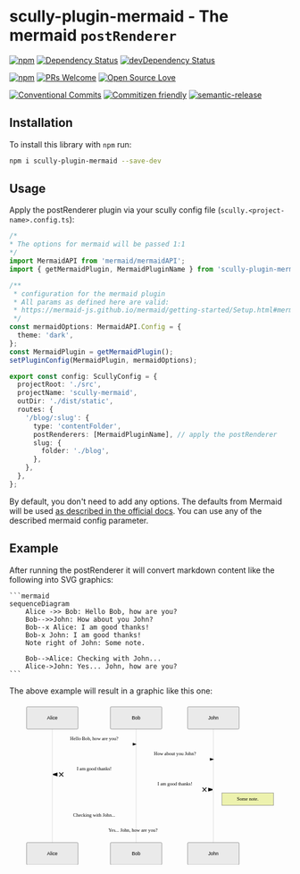 # scully-plugin-mermaid - The mermaid  `postRenderer`

[![npm](https://img.shields.io/npm/v/scully-plugin-mermaid.svg)](https://www.npmjs.com/package/scully-plugin-mermaid)
[![Dependency Status](https://david-dm.org/d-koppenhagen/scully-plugin-mermaid.svg)](https://david-dm.org/d-koppenhagen/scully-plugin-mermaid)
[![devDependency Status](https://david-dm.org/d-koppenhagen/scully-plugin-mermaid/dev-status.svg)](https://david-dm.org/d-koppenhagen/scully-plugin-mermaid?type=dev)

[![npm](https://img.shields.io/npm/l/scully-plugin-mermaid.svg)](https://www.npmjs.com/package/scully-plugin-mermaid)
[![PRs Welcome](https://img.shields.io/badge/PRs-welcome-brightgreen.svg)](http://makeapullrequest.com)
[![Open Source Love](https://badges.frapsoft.com/os/v1/open-source.svg?v=102)](https://github.com/ellerbrock/open-source-badge/)

[![Conventional Commits](https://img.shields.io/badge/Conventional%20Commits-1.0.0-yellow.svg)](https://conventionalcommits.org)
[![Commitizen friendly](https://img.shields.io/badge/commitizen-friendly-brightgreen.svg)](http://commitizen.github.io/cz-cli/)
[![semantic-release](https://img.shields.io/badge/%20%20%F0%9F%93%A6%F0%9F%9A%80-semantic--release-e10079.svg?style=flat-square)](https://github.com/semantic-release/semantic-release)

## Installation

To install this library with `npm` run:

```sh
npm i scully-plugin-mermaid --save-dev
```

## Usage

Apply the postRenderer plugin via your scully config file (`scully.<project-name>.config.ts`):

```ts
/*
* The options for mermaid will be passed 1:1
*/
import MermaidAPI from 'mermaid/mermaidAPI';
import { getMermaidPlugin, MermaidPluginName } from 'scully-plugin-mermaid';

/**
 * configuration for the mermaid plugin
 * All params as defined here are valid:
 * https://mermaid-js.github.io/mermaid/getting-started/Setup.html#mermaidapi-configuration-defaults
 */
const mermaidOptions: MermaidAPI.Config = {
  theme: 'dark',
};
const MermaidPlugin = getMermaidPlugin();
setPluginConfig(MermaidPlugin, mermaidOptions);

export const config: ScullyConfig = {
  projectRoot: './src',
  projectName: 'scully-mermaid',
  outDir: './dist/static',
  routes: {
    '/blog/:slug': {
      type: 'contentFolder',
      postRenderers: [MermaidPluginName], // apply the postRenderer
      slug: {
        folder: './blog',
      },
    },
  },
};
```

By default, you don't need to add any options. The defaults from Mermaid will be used [as described in the official docs](https://mermaid-js.github.io/mermaid/getting-started/Setup.html#mermaidapi-configuration-defaults).
You can use any of the described mermaid config parameter.

## Example

After running the postRenderer it will convert markdown content like the following into SVG graphics:

<pre class="language-text"><code class="language-text">```mermaid
sequenceDiagram
    Alice ->> Bob: Hello Bob, how are you?
    Bob-->>John: How about you John?
    Bob--x Alice: I am good thanks!
    Bob-x John: I am good thanks!
    Note right of John: Some note.

    Bob-->Alice: Checking with John...
    Alice->John: Yes... John, how are you?
```</code></pre>

The above example will result in a graphic like this one:

<svg id="render" width="100%" xmlns="http://www.w3.org/2000/svg" height="100%" style="max-width:819px" viewBox="-50 -10 819 471"><style>#render{font-family:"trebuchet ms",verdana,arial;font-size:16px;fill:#ccc}#render .error-icon{fill:#a44141}#render .error-text{fill:#ddd;stroke:#ddd}#render .edge-thickness-normal{stroke-width:2px}#render .edge-thickness-thick{stroke-width:3.5px}#render .edge-pattern-solid{stroke-dasharray:0}#render .edge-pattern-dashed{stroke-dasharray:3}#render .edge-pattern-dotted{stroke-dasharray:2}#render .marker{fill:#d3d3d3}#render .marker.cross{stroke:#d3d3d3}#render svg{font-family:"trebuchet ms",verdana,arial;font-size:16px}#render .actor{stroke:#81b1db;fill:#1f2020}#render text.actor&gt;tspan{fill:#d3d3d3;stroke:none}#render .actor-line{stroke:#d3d3d3}#render .messageLine0{stroke-width:1.5;stroke-dasharray:none;stroke:#d3d3d3}#render .messageLine1{stroke-width:1.5;stroke-dasharray:2,2;stroke:#d3d3d3}#render #arrowhead path{fill:#d3d3d3;stroke:#d3d3d3}#render .sequenceNumber{fill:#000}#render #sequencenumber{fill:#d3d3d3}#render #crosshead path{fill:#d3d3d3;stroke:#d3d3d3}#render .messageText{fill:#d3d3d3;stroke:#d3d3d3}#render .labelBox{stroke:#81b1db;fill:#1f2020}#render .labelText,#render .labelText&gt;tspan{fill:#d3d3d3;stroke:none}#render .loopText,#render .loopText&gt;tspan{fill:#d3d3d3;stroke:none}#render .loopLine{stroke-width:2px;stroke-dasharray:2,2;stroke:#81b1db;fill:#81b1db}#render .note{stroke:rgba(255,255,255,.25);fill:#fff5ad}#render .noteText,#render .noteText&gt;tspan{fill:#1f2020;stroke:none}#render .activation0{fill:hsl(180,1.5873015873%,28.3529411765%);stroke:#81b1db}#render .activation1{fill:hsl(180,1.5873015873%,28.3529411765%);stroke:#81b1db}#render .activation2{fill:hsl(180,1.5873015873%,28.3529411765%);stroke:#81b1db}#render:root{--mermaid-font-family:"trebuchet ms",verdana,arial}#render sequence{fill:apa}</style><g></g><g><line id="actor0" x1="75" y1="5" x2="75" y2="460" class="actor-line" stroke-width="0.5px" stroke="#999"></line><rect x="0" y="0" fill="#eaeaea" stroke="#666" width="150" height="65" rx="3" ry="3" class="actor"></rect><text x="75" y="32.5" dominant-baseline="central" alignment-baseline="central" class="actor" style="text-anchor:middle;font-size:14px;font-weight:400;font-family:Open-Sans,sans-serif"><tspan x="75" dy="0">Alice</tspan></text></g><g><line id="actor1" x1="319" y1="5" x2="319" y2="460" class="actor-line" stroke-width="0.5px" stroke="#999"></line><rect x="244" y="0" fill="#eaeaea" stroke="#666" width="150" height="65" rx="3" ry="3" class="actor"></rect><text x="319" y="32.5" dominant-baseline="central" alignment-baseline="central" class="actor" style="text-anchor:middle;font-size:14px;font-weight:400;font-family:Open-Sans,sans-serif"><tspan x="319" dy="0">Bob</tspan></text></g><g><line id="actor2" x1="544" y1="5" x2="544" y2="460" class="actor-line" stroke-width="0.5px" stroke="#999"></line><rect x="469" y="0" fill="#eaeaea" stroke="#666" width="150" height="65" rx="3" ry="3" class="actor"></rect><text x="544" y="32.5" dominant-baseline="central" alignment-baseline="central" class="actor" style="text-anchor:middle;font-size:14px;font-weight:400;font-family:Open-Sans,sans-serif"><tspan x="544" dy="0">John</tspan></text></g><defs><marker id="arrowhead" refX="5" refY="2" markerWidth="6" markerHeight="4" orient="auto"><path d="M 0,0 V 4 L6,2 Z"></path></marker></defs><defs><marker id="crosshead" markerWidth="15" markerHeight="8" orient="auto" refX="16" refY="4"><path fill="black" stroke="#000000" stroke-width="1px" d="M 9,2 V 6 L16,4 Z" style="stroke-dasharray:0,0"></path><path fill="none" stroke="#000000" stroke-width="1px" d="M 0,1 L 6,7 M 6,1 L 0,7" style="stroke-dasharray:0,0"></path></marker></defs><defs><marker id="sequencenumber" refX="15" refY="15" markerWidth="60" markerHeight="40" orient="auto"><circle cx="15" cy="15" r="6"></circle></marker></defs><text x="197" y="80" text-anchor="middle" dominant-baseline="middle" alignment-baseline="middle" class="messageText" dy="1em" style="font-family:&quot;font-weight:400">Hello Bob, how are you?</text><line x1="75" y1="109" x2="319" y2="109" class="messageLine0" stroke-width="2" stroke="none" marker-end="url(#arrowhead)" style="fill:none"></line><text x="432" y="124" text-anchor="middle" dominant-baseline="middle" alignment-baseline="middle" class="messageText" dy="1em" style="font-family:&quot;font-weight:400">How about you John?</text><line x1="319" y1="153" x2="544" y2="153" class="messageLine1" stroke-width="2" stroke="none" marker-end="url(#arrowhead)" style="stroke-dasharray:3,3;fill:none"></line><text x="197" y="168" text-anchor="middle" dominant-baseline="middle" alignment-baseline="middle" class="messageText" dy="1em" style="font-family:&quot;font-weight:400">I am good thanks!</text><line x1="319" y1="197" x2="75" y2="197" class="messageLine1" stroke-width="2" stroke="none" marker-end="url(#crosshead)" style="stroke-dasharray:3,3;fill:none"></line><text x="432" y="212" text-anchor="middle" dominant-baseline="middle" alignment-baseline="middle" class="messageText" dy="1em" style="font-family:&quot;font-weight:400">I am good thanks!</text><line x1="319" y1="241" x2="544" y2="241" class="messageLine0" stroke-width="2" stroke="none" marker-end="url(#crosshead)" style="fill:none"></line><g><rect x="569" y="251" fill="#EDF2AE" stroke="#666" width="150" height="36" rx="0" ry="0" class="note"></rect><text x="644" y="256" text-anchor="middle" dominant-baseline="middle" alignment-baseline="middle" class="noteText" dy="1em" style="font-family:&quot;font-weight:400"><tspan x="644">Some note.</tspan></text></g><text x="197" y="302" text-anchor="middle" dominant-baseline="middle" alignment-baseline="middle" class="messageText" dy="1em" style="font-family:&quot;font-weight:400">Checking with John...</text><line x1="319" y1="331" x2="75" y2="331" class="messageLine1" stroke-width="2" stroke="none" style="stroke-dasharray:3,3;fill:none"></line><text x="310" y="346" text-anchor="middle" dominant-baseline="middle" alignment-baseline="middle" class="messageText" dy="1em" style="font-family:&quot;font-weight:400">Yes... John, how are you?</text><line x1="75" y1="375" x2="544" y2="375" class="messageLine0" stroke-width="2" stroke="none" style="fill:none"></line><g><rect x="0" y="395" fill="#eaeaea" stroke="#666" width="150" height="65" rx="3" ry="3" class="actor"></rect><text x="75" y="427.5" dominant-baseline="central" alignment-baseline="central" class="actor" style="text-anchor:middle;font-size:14px;font-weight:400;font-family:Open-Sans,sans-serif"><tspan x="75" dy="0">Alice</tspan></text></g><g><rect x="244" y="395" fill="#eaeaea" stroke="#666" width="150" height="65" rx="3" ry="3" class="actor"></rect><text x="319" y="427.5" dominant-baseline="central" alignment-baseline="central" class="actor" style="text-anchor:middle;font-size:14px;font-weight:400;font-family:Open-Sans,sans-serif"><tspan x="319" dy="0">Bob</tspan></text></g><g><rect x="469" y="395" fill="#eaeaea" stroke="#666" width="150" height="65" rx="3" ry="3" class="actor"></rect><text x="544" y="427.5" dominant-baseline="central" alignment-baseline="central" class="actor" style="text-anchor:middle;font-size:14px;font-weight:400;font-family:Open-Sans,sans-serif"><tspan x="544" dy="0">John</tspan></text></g></svg>